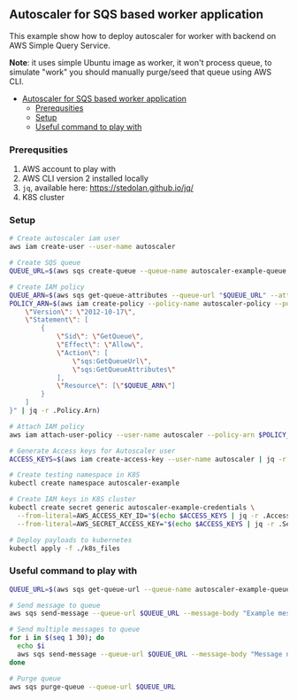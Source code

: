 ## Autoscaler for SQS based worker application

This example show how to deploy autoscaler for worker with backend on AWS Simple Query Service.

**Note**: it uses simple Ubuntu image as worker, it won't process queue, to simulate "work" you should manually purge/seed that queue using AWS CLI.

- [Autoscaler for SQS based worker application](#autoscaler-for-sqs-based-worker-application)
  - [Prerequsities](#prerequsities)
  - [Setup](#setup)
  - [Useful command to play with](#useful-command-to-play-with)


### Prerequsities

1. AWS account to play with
2. AWS CLI version 2 installed locally
3. `jq`, available here: https://stedolan.github.io/jq/
4. K8S cluster


### Setup

```bash
# Create autoscaler iam user
aws iam create-user --user-name autoscaler

# Create SQS queue
QUEUE_URL=$(aws sqs create-queue --queue-name autoscaler-example-queue | jq -r .QueueUrl)

# Create IAM policy
QUEUE_ARN=$(aws sqs get-queue-attributes --queue-url "$QUEUE_URL" --attribute-names QueueArn | jq -r .Attributes.QueueArn)
POLICY_ARN=$(aws iam create-policy --policy-name autoscaler-policy --policy-document "{
    \"Version\": \"2012-10-17\",
    \"Statement\": [
        {
            \"Sid\": \"GetQueue\",
            \"Effect\": \"Allow\",
            \"Action\": [
                \"sqs:GetQueueUrl\",
                \"sqs:GetQueueAttributes\"
            ],
            \"Resource\": [\"$QUEUE_ARN\"]
        }
    ]
}" | jq -r .Policy.Arn)

# Attach IAM policy
aws iam attach-user-policy --user-name autoscaler --policy-arn $POLICY_ARN

# Generate Access keys for Autoscaler user
ACCESS_KEYS=$(aws iam create-access-key --user-name autoscaler | jq -r .AccessKey)

# Create testing namespace in K8S
kubectl create namespace autoscaler-example

# Create IAM keys in K8S cluster
kubectl create secret generic autoscaler-example-credentials \
  --from-literal=AWS_ACCESS_KEY_ID="$(echo $ACCESS_KEYS | jq -r .AccessKeyId)" \
  --from-literal=AWS_SECRET_ACCESS_KEY="$(echo $ACCESS_KEYS | jq -r .SecretAccessKey)"

# Deploy payloads to kubernetes
kubectl apply -f ./k8s_files
```

### Useful command to play with

```bash
QUEUE_URL=$(aws sqs get-queue-url --queue-name autoscaler-example-queue | jq -r .QueueUrl)

# Send message to queue
aws sqs send-message --queue-url $QUEUE_URL --message-body "Example message"

# Send multiple messages to queue
for i in $(seq 1 30); do
  echo $i
  aws sqs send-message --queue-url $QUEUE_URL --message-body "Message no. $i" > /dev/null
done

# Purge queue
aws sqs purge-queue --queue-url $QUEUE_URL
```
